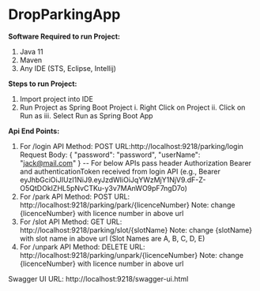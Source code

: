 # DropParkingApp
**Software Required to run Project:**
1. Java 11
2. Maven
3. Any IDE (STS, Eclipse, Intellij)

**Steps to run Project:**
1. Import project into IDE
2. Run Project as Spring Boot Project
  i. Right Click on Project
  ii. Click on Run as
  iii. Select Run as Spring Boot App
  
**Api End Points:**
1. For /login API
    Method: POST
    URL:http://localhost:9218/parking/login
    Request Body: {
                     "password": "password",
                     "userName": "jack@mail.com"
                   }
-- For below APIs pass header Authorization Bearer and authenticationToken received from login API 
(e.g., Bearer eyJhbGciOiJIUzI1NiJ9.eyJzdWIiOiJqYWzMjY1NjV9.dF-Z-O5QtDOkIZHL5pNvCTKu-y3v7MAnWO9pF7ngD7o)              
2. For /park API
    Method: POST 
    URL: http://localhost:9218/parking/park/{licenceNumber}
    Note: change {licenceNumber} with licence number in above url
3. For /slot API
    Method: GET 
    URL: http://localhost:9218/parking/slot/{slotName}
    Note: change {slotName} with slot name in above url (Slot Names are A, B, C, D, E)
4. For /unpark API
    Method: DELETE 
    URL: http://localhost:9218/parking/unpark/{licenceNumber}
    Note: change {licenceNumber} with licence number in above url

Swagger UI URL: http://localhost:9218/swagger-ui.html
 
